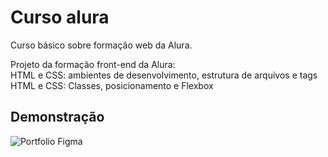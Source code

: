 
# Curso alura

Curso básico sobre formação web da Alura.

Projeto da formação front-end da Alura:<br>
HTML e CSS: ambientes de desenvolvimento, estrutura de arquivos e tags<br>
HTML e CSS: Classes, posicionamento e Flexbox


## Demonstração

![Portfolio Figma](https://i.imgur.com/Jpoi6eJ.png)

